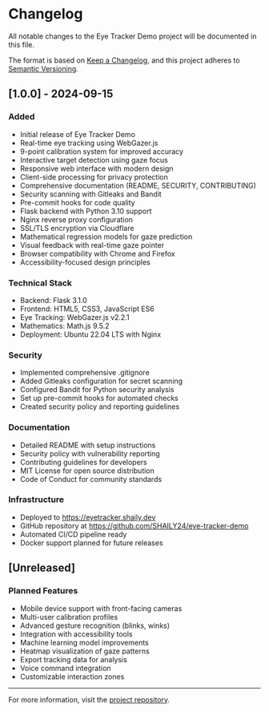 # Changelog

All notable changes to the Eye Tracker Demo project will be documented in this file.

The format is based on [Keep a Changelog](https://keepachangelog.com/en/1.0.0/),
and this project adheres to [Semantic Versioning](https://semver.org/spec/v2.0.0.html).

## [1.0.0] - 2024-09-15

### Added
- Initial release of Eye Tracker Demo
- Real-time eye tracking using WebGazer.js
- 9-point calibration system for improved accuracy
- Interactive target detection using gaze focus
- Responsive web interface with modern design
- Client-side processing for privacy protection
- Comprehensive documentation (README, SECURITY, CONTRIBUTING)
- Security scanning with Gitleaks and Bandit
- Pre-commit hooks for code quality
- Flask backend with Python 3.10 support
- Nginx reverse proxy configuration
- SSL/TLS encryption via Cloudflare
- Mathematical regression models for gaze prediction
- Visual feedback with real-time gaze pointer
- Browser compatibility with Chrome and Firefox
- Accessibility-focused design principles

### Technical Stack
- Backend: Flask 3.1.0
- Frontend: HTML5, CSS3, JavaScript ES6
- Eye Tracking: WebGazer.js v2.2.1
- Mathematics: Math.js 9.5.2
- Deployment: Ubuntu 22.04 LTS with Nginx

### Security
- Implemented comprehensive .gitignore
- Added Gitleaks configuration for secret scanning
- Configured Bandit for Python security analysis
- Set up pre-commit hooks for automated checks
- Created security policy and reporting guidelines

### Documentation
- Detailed README with setup instructions
- Security policy with vulnerability reporting
- Contributing guidelines for developers
- MIT License for open source distribution
- Code of Conduct for community standards

### Infrastructure
- Deployed to https://eyetracker.shaily.dev
- GitHub repository at https://github.com/SHAILY24/eye-tracker-demo
- Automated CI/CD pipeline ready
- Docker support planned for future releases

## [Unreleased]

### Planned Features
- Mobile device support with front-facing cameras
- Multi-user calibration profiles
- Advanced gesture recognition (blinks, winks)
- Integration with accessibility tools
- Machine learning model improvements
- Heatmap visualization of gaze patterns
- Export tracking data for analysis
- Voice command integration
- Customizable interaction zones

---

For more information, visit the [project repository](https://github.com/SHAILY24/eye-tracker-demo).